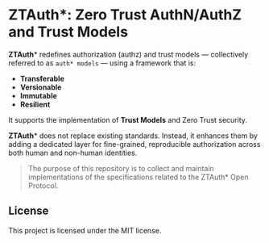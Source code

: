 # ZTAuth*: Zero Trust AuthN/AuthZ and Trust Models

**ZTAuth*** redefines authorization (authz) and trust models — collectively referred to as `auth* models` — using a framework that is:

- **Transferable**
- **Versionable**
- **Immutable**
- **Resilient**

It supports the implementation of **Trust Models** and Zero Trust security.

**ZTAuth*** does not replace existing standards. Instead, it enhances them by adding a dedicated layer for fine-grained, reproducible authorization across both human and non-human identities.

> The purpose of this repository is to collect and maintain implementations of the specifications related to the ZTAuth* Open Protocol.

## License

This project is licensed under the MIT license.
